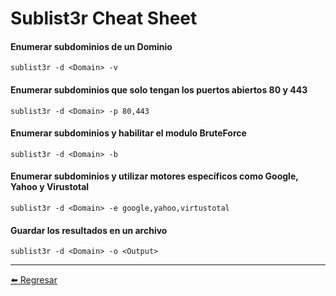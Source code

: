 # Sublist3r Cheat Sheet

#### Enumerar subdominios de un Dominio
```
sublist3r -d <Domain> -v
```

#### Enumerar subdominios que solo tengan los puertos abiertos 80 y 443
```
sublist3r -d <Domain> -p 80,443
```

#### Enumerar subdominios y habilitar el modulo BruteForce
```
sublist3r -d <Domain> -b
```

#### Enumerar subdominios y utilizar motores específicos como Google, Yahoo y Virustotal
```
sublist3r -d <Domain> -e google,yahoo,virtustotal
```

#### Guardar los resultados en un archivo
```
sublist3r -d <Domain> -o <Output>
```

---

[:arrow_left: Regresar](https://github.com/m4lal0/cheatsheets)